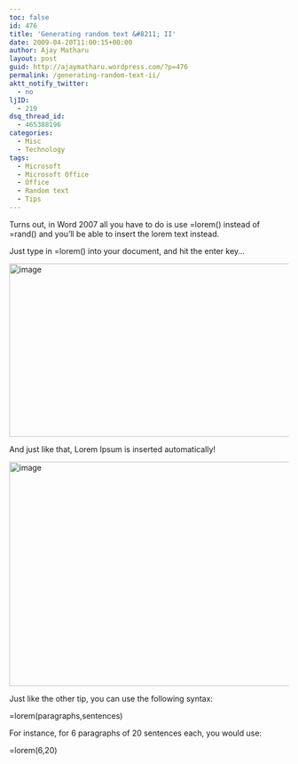 ```yaml
---
toc: false
id: 476
title: 'Generating random text &#8211; II'
date: 2009-04-20T11:00:15+00:00
author: Ajay Matharu
layout: post
guid: http://ajaymatharu.wordpress.com/?p=476
permalink: /generating-random-text-ii/
aktt_notify_twitter:
  - no
ljID:
  - 219
dsq_thread_id:
  - 465388196
categories:
  - Misc
  - Technology
tags:
  - Microsoft
  - Microsoft Office
  - Office
  - Random text
  - Tips
---
```

Turns out, in Word 2007 all you have to do is use =lorem() instead of =rand() and you&#8217;ll be able to insert the lorem text instead.

Just type in =lorem() into your document, and hit the enter key…

<img src="http://www.howtogeek.com/wp-content/uploads/2007/09/image99.png" border="0" alt="image" width="605" height="312" />

And just like that, Lorem Ipsum is inserted automatically!

<img src="http://www.howtogeek.com/wp-content/uploads/2007/09/image100.png" border="0" alt="image" width="620" height="404" />

Just like the other tip, you can use the following syntax:

=lorem(paragraphs,sentences)

For instance, for 6 paragraphs of 20 sentences each, you would use:

=lorem(6,20)

